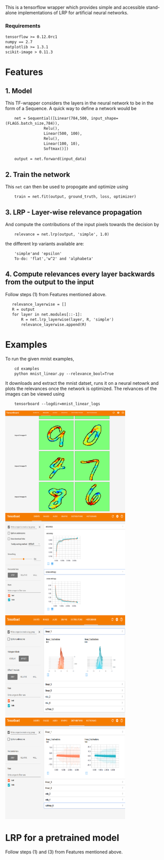 This is a tensorflow wrapper which provides simple and accessible stand-alone implementations of LRP for artificial neural networks.

### Requirements
    tensorflow >= 0.12.0rc1
    numpy == 2.7
    matplotlib >= 1.3.1
    scikit-image > 0.11.3
    
# Features

## 1. Model 

This TF-wrapper considers the layers in the neural network to be in the form of a Sequence. A quick way to define a network would be

        net = Sequential([Linear(784,500, input_shape=(FLAGS.batch_size,784)), 
                     Relu(),
                     Linear(500, 100), 
                     Relu(),
                     Linear(100, 10), 
                     Softmax()])

        output = net.forward(input_data)
             
## 2. Train the network

This `net` can then be used to propogate and optimize using

        train = net.fit(output, ground_truth, loss, optimizer)

## 3. LRP - Layer-wise relevance propagation

And compute the contributions of the input pixels towards the decision by

        relevance = net.lrp(output, 'simple', 1.0)

the different lrp variants available are:

        'simple'and 'epsilon'
        To-do: 'flat','w^2' and 'alphabeta' 

## 4. Compute relevances every layer backwards from the output to the input  

Follow steps (1) from Features mentioned above.

       relevance_layerwise = []
       R = output
       for layer in net.modules[::-1]:
           R = net.lrp_layerwise(layer, R, 'simple')
           relevance_layerwise.append(R)
           
# Examples 

To run the given mnist examples,
   
        cd examples
        python mnist_linear.py --relevance_bool=True

It downloads and extract the mnist datset, runs it on a neural netowrk and plots the relevances once the network is optimized. The relvances of the images can be viewed using
   
        tensorboard --logdir=mnist_linear_logs

<img src="doc/images/images.png" width="380" height="320">
<img src="doc/images/accuracy.png" width="380" height="320">

<img src="doc/images/hist.png" width="380" height="320">
<img src="doc/images/distributions.png" width="380" height="320">

# LRP for a pretrained model

Follow steps (1) and (3) from Features mentioned above.


   
